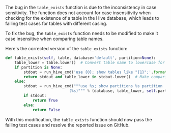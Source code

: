 The bug in the `table_exists` function is due to the inconsistency in case sensitivity. The function does not account for case insensitivity when checking for the existence of a table in the Hive database, which leads to failing test cases for tables with different casing.

To fix the bug, the `table_exists` function needs to be modified to make it case insensitive when comparing table names.

Here's the corrected version of the `table_exists` function:

```python
def table_exists(self, table, database='default', partition=None):
    table_lower = table.lower()  # Convert table name to lowercase for case insensitivity
    if partition is None:
        stdout = run_hive_cmd('use {0}; show tables like "{1}";'.format(database, table_lower))
        return stdout and table_lower in stdout.lower()  # Make comparison case insensitive
    else:
        stdout = run_hive_cmd("""use %s; show partitions %s partition
                            (%s)""" % (database, table_lower, self.partition_spec(partition)))
        if stdout:
            return True
        else:
            return False
```

With this modification, the `table_exists` function should now pass the failing test cases and resolve the reported issue on GitHub.
